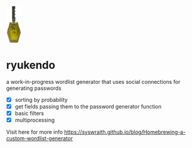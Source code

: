 <img src='./logo.png' height="100px">

# ryukendo 
a work-in-progress wordlist generator that uses social connections for generating passwords

- [x] sorting by probability
- [x] get fields passing them to the password generator function
- [x] basic filters
- [x] multiprocessing

Visit here for more info https://syswraith.github.io/blog/Homebrewing-a-custom-wordlist-generator
